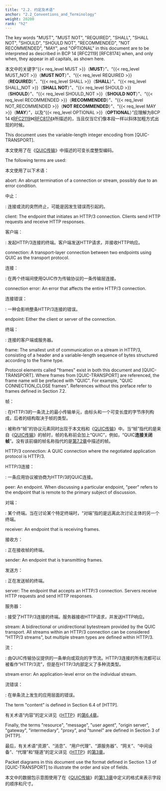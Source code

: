 ```yaml
---
title: "2.2. 约定及术语"
anchor: "2.2_Conventions_and_Terminology"
weight: 20200
rank: "h2"
---
```


The key words "MUST", "MUST NOT", "REQUIRED", "SHALL", "SHALL NOT", "SHOULD", "SHOULD NOT", "RECOMMENDED", "NOT RECOMMENDED", "MAY", and "OPTIONAL" in this document are to be interpreted as described in BCP 14 [RFC2119] [RFC8174] when, and only when, they appear in all capitals, as shown here.

本文中的关键字“{{< req_level MUST >}}（**MUST**）”、“{{< req_level MUST_NOT >}}（**MUST NOT**）”、“{{< req_level REQUIRED >}}（**REQUIRED**）”、“{{< req_level SHALL >}}（**SHALL**）”、“{{< req_level SHALL_NOT >}}（**SHALL NOT**）”、“{{< req_level SHOULD >}}（**SHOULD**）”、“{{< req_level SHOULD_NOT >}}（**SHOULD NOT**）”、“{{< req_level RECOMMENDED >}}（**RECOMMENDED**）”、“{{< req_level NOT_RECOMMENDED >}}（**NOT RECOMMENDED**）”、“{{< req_level MAY >}}（**MAY**）”，以及“{{< req_level OPTIONAL >}}（**OPTIONAL**）”应理解为BCP 14 《[RFC2119](https://www.rfc-editor.org/info/rfc2119)》《[RFC8174](https://www.rfc-editor.org/info/rfc8174)》所描述的，当且仅当它们像本段一样以斜体加粗方式出现的时候。

This document uses the variable-length integer encoding from [QUIC-TRANSPORT].

本文使用了在《[QUIC传输]()》中描述的可变长度整型编码。

The following terms are used:

本文使用了以下术语：

abort:
An abrupt termination of a connection or stream, possibly due to an error condition.

中止：

:   连接或流的突然终止，可能是因发生错误而引起的。

client:
The endpoint that initiates an HTTP/3 connection. Clients send HTTP requests and receive HTTP responses.

客户端：

:   发起HTTP/3连接的终端。客户端发送HTTP请求，并接收HTTP响应。

connection:
A transport-layer connection between two endpoints using QUIC as the transport protocol.

连接：

:   在两个终端间使用QUIC作为传输协议的一条传输层连接。

connection error:
An error that affects the entire HTTP/3 connection.

连接错误：

:   一种会影响整条HTTP/3连接的错误。

endpoint:
Either the client or server of the connection.

终端：

:   连接的客户端或服务器。

frame:
The smallest unit of communication on a stream in HTTP/3, consisting of a header and a variable-length sequence of bytes structured according to the frame type.

Protocol elements called "frames" exist in both this document and [QUIC-TRANSPORT]. Where frames from [QUIC-TRANSPORT] are referenced, the frame name will be prefaced with "QUIC". For example, "QUIC CONNECTION_CLOSE frames". References without this preface refer to frames defined in Section 7.2.

帧：

:   在HTTP/3的一条流上的最小传输单元，由标头和一个可变长度的字节序列构成，后者的结构取决于帧的类型。

:   被称作“帧”的协议元素同时出现于本文档和《[QUIC传输]()》中。当“帧”指代的是来自《[QUIC传输]()》的帧时，帧的名称前会加上“QUIC”，例如，“QUIC**连接关闭帧**”。没有该前缀的帧名称指代的是[第7.2章]()中描述的帧。

HTTP/3 connection:
A QUIC connection where the negotiated application protocol is HTTP/3.

HTTP/3连接：

:   一条应用协议被协商为HTTP/3的QUIC连接。

peer:
An endpoint. When discussing a particular endpoint, "peer" refers to the endpoint that is remote to the primary subject of discussion.

对端：

:   某个终端。当在讨论某个特定终端时，“对端”指的是远离此次讨论主体的另一个终端。

receiver:
An endpoint that is receiving frames.

接收方：

:   正在接收帧的终端。

sender:
An endpoint that is transmitting frames.

发送方：

:   正在发送帧的终端。

server:
The endpoint that accepts an HTTP/3 connection. Servers receive HTTP requests and send HTTP responses.

服务器：

:   接受了HTTP/3连接的终端。服务器接收HTTP请求，并发送HTTP响应。

stream:
A bidirectional or unidirectional bytestream provided by the QUIC transport. All streams within an HTTP/3 connection can be considered "HTTP/3 streams", but multiple stream types are defined within HTTP/3.

流：

:   由QUIC传输协议提供的一条单向或双向的字节流。HTTP/3连接的所有流都可以被看作“HTTP/3流”，但是在HTTP/3内部定义了多种流类型。

stream error:
An application-level error on the individual stream.

流错误：

:   在单条流上发生的应用层面的错误。

The term "content" is defined in Section 6.4 of [HTTP].

有关术语“内容”的定义详见《[HTTP]()》的[第6.4章]()。

Finally, the terms "resource", "message", "user agent", "origin server", "gateway", "intermediary", "proxy", and "tunnel" are defined in Section 3 of [HTTP].

最后，有关术语“资源”、“消息”、“用户代理”、“源服务器”、“网关”、“中间设备”、“代理”和“隧道”的定义详见《[HTTP]()》的[第3章]()。

Packet diagrams in this document use the format defined in Section 1.3 of [QUIC-TRANSPORT] to illustrate the order and size of fields.

本文中的数据包示意图使用了在《[QUIC传输]()》的[第1.3章]()中定义的格式来表示字段的顺序和尺寸。
